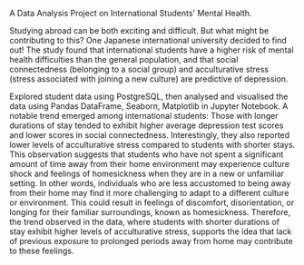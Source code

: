 A Data Analysis Project on International Students' Mental Health.

Studying abroad can be both exciting and difficult. But what might be contributing to this? One Japanese international university decided to find out!
The study found that international students have a higher risk of mental health difficulties than the general population, and that social connectedness (belonging to a social group) and acculturative stress (stress associated with joining a new culture) are predictive of depression.

Explored student data using PostgreSQL, then analysed and visualised the data using Pandas DataFrame, Seaborn, Matplotlib in Jupyter Notebook. A notable trend emerged among international students:
Those with longer durations of stay tended to exhibit higher average depression test scores and lower scores in social connectedness. Interestingly, they also reported lower levels of acculturative stress compared to students with shorter stays. This observation suggests that students who have not spent a significant amount of time away from their home environment may experience culture shock and feelings of homesickness when they are in a new or unfamiliar setting.
 In other words, individuals who are less accustomed to being away from their home may find it more challenging to adapt to a different culture or environment. This could result in feelings of discomfort, disorientation, or longing for their familiar surroundings, known as homesickness. Therefore, the trend observed in the data, where students with shorter durations of stay exhibit higher levels of acculturative stress, supports the idea that lack of previous exposure to prolonged periods away from home may contribute to these feelings.